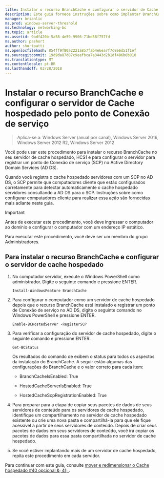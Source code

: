 ```yaml
---
title: Instalar o recurso BranchCache e configurar o servidor de Cache hospedado pelo ponto de Conexão de serviço
description: Este guia fornece instruções sobre como implantar BranchCache em modo de cache hospedado em computadores que executam o Windows Server 2016 e o Windows 10
manager: brianlic
ms.prod: windows-server-threshold
ms.technology: networking-bc
ms.topic: article
ms.assetid: 9adf420b-5a58-4e59-9906-71bd58f757fd
ms.author: pashort
author: shortpatti
ms.openlocfilehash: 854ff9f80a2221a857fab4e6ea7f7c8e6d51f1ef
ms.sourcegitcommit: 19d9da87d87c9eefbca7a3443d2b1df486b0b010
ms.translationtype: MT
ms.contentlocale: pt-BR
ms.lasthandoff: 03/28/2018
---
```

# <a name="install-the-branchcache-feature-and-configure-the-hosted-cache-server-by-service-connection-point"></a>Instalar o recurso BranchCache e configurar o servidor de Cache hospedado pelo ponto de Conexão de serviço

>Aplica-se a: Windows Server (anual por canal), Windows Server 2016, Windows Server 2012 R2, Windows Server 2012

Você pode usar este procedimento para instalar o recurso BranchCache no seu servidor de cache hospedado, HCS1 e para configurar o servidor para registrar um ponto de Conexão de serviço \(SCP\) no Active Directory Domain Services \(AD DS\).

Quando você registra o cache hospedado servidores com um SCP no AD DS, o SCP permite que computadores cliente que estão configurados corretamente para detectar automaticamente o cache hospedado servidores consultando a AD DS para o SCP. Instruções sobre como configurar computadores cliente para realizar essa ação são fornecidas mais adiante neste guia.

>[!IMPORTANT]
>Antes de executar este procedimento, você deve ingressar o computador ao domínio e configurar o computador com um endereço IP estático.

Para executar este procedimento, você deve ser um membro do grupo Administradores.

## <a name="to-install-the-branchcache-feature-and-configure-the-hosted-cache-server"></a>Para instalar o recurso BranchCache e configurar o servidor de cache hospedado  

1. No computador servidor, execute o Windows PowerShell como administrador. Digite o seguinte comando e pressione ENTER.

    ``` 
    Install-WindowsFeature BranchCache
    ```

2.  Para configurar o computador como um servidor de cache hospedado depois que o recurso BranchCache está instalado e registrar um ponto de Conexão de serviço no AD DS, digite o seguinte comando no Windows PowerShell e pressione ENTER.

    ```  
    Enable-BCHostedServer -RegisterSCP
    ```  

3. Para verificar a configuração do servidor de cache hospedado, digite o seguinte comando e pressione ENTER.

    ```  
    Get-BCStatus  
    ```  
  
    Os resultados do comando de exibem o status para todos os aspectos da instalação do BranchCache. A seguir estão algumas das configurações do BranchCache e o valor correto para cada item:  
  
    -   BranchCacheIsEnabled: True

    -   HostedCacheServerIsEnabled: True

    -   HostedCacheScpRegistrationEnabled: True

4. Para preparar para a etapa de copiar seus pacotes de dados de seus servidores de conteúdo para os servidores de cache hospedado, identifique um compartilhamento no servidor de cache hospedado existente ou crie uma nova pasta e compartilhá-la para que ele fique acessível a partir de seus servidores de conteúdo. Depois de criar seus pacotes de dados em seus servidores de conteúdo, você irá copiar os pacotes de dados para essa pasta compartilhada no servidor de cache hospedado.
  
5. Se você estiver implantando mais de um servidor de cache hospedado, repita este procedimento em cada servidor.

Para continuar com este guia, consulte [mover e redimensionar o Cache hospedado #40 opcional &; 41; ](6-Bc-Move-Resize-Cache.md).
